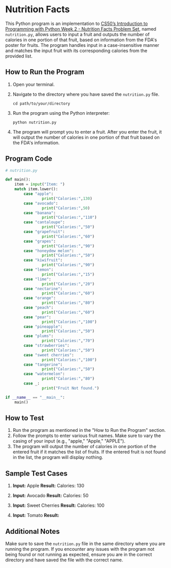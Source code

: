 # Nutrition Facts

This Python program is an implementation to [CS50’s Introduction to Programming with Python Week 2 - Nutrition Facts Problem Set](https://cs50.harvard.edu/python/2022/psets/2/nutrition/), named `nutrition.py`, allows users to input a fruit and outputs the number of calories in one portion of that fruit, based on information from the FDA's poster for fruits. The program handles input in a case-insensitive manner and matches the input fruit with its corresponding calories from the provided list.

## How to Run the Program

1. Open your terminal.
2. Navigate to the directory where you have saved the `nutrition.py` file.

   ```
   cd path/to/your/directory
   ```

3. Run the program using the Python interpreter:

   ```
   python nutrition.py
   ```

4. The program will prompt you to enter a fruit. After you enter the fruit, it will output the number of calories in one portion of that fruit based on the FDA's information.

## Program Code

```python
# nutrition.py

def main():
    item = input("Item: ")
    match item.lower():
        case "apple":
                print("Calories:",130)
        case "avocado":
                print("Calories:",50)
        case "banana":
                print("Calories:","110")
        case "cantaloupe":
                print("Calories:","50")
        case "grapefruit":
                print("Calories:","60")
        case "grapes":
                print("Calories:","90")
        case "honeydew melon":
                print("Calories:","50")
        case "kiwifruit":
                print("Calories:","90")
        case "lemon":
                print("Calories:","15")
        case "lime":
                print("Calories:","20")
        case "nectarine":
                print("Calories:","60")
        case "orange":
                print("Calories:","80")
        case "peach":
                print("Calories:","60")
        case "pear":
                print("Calories:","100")
        case "pineapple":
                print("Calories:","50")
        case "plums":
                print("Calories:","70")
        case "strawberries":
                print("Calories:","50")
        case "sweet cherries":
                print("Calories:","100")
        case "tangerine":
                print("Calories:","50")
        case "watermelon":
                print("Calories:","80")
        case _:
                print("Fruit Not found.")

if __name__ == "__main__":
    main()
```

## How to Test

1. Run the program as mentioned in the "How to Run the Program" section.
2. Follow the prompts to enter various fruit names. Make sure to vary the casing of your input (e.g., "apple," "Apple," "APPLE").
3. The program will output the number of calories in one portion of the entered fruit if it matches the list of fruits. If the entered fruit is not found in the list, the program will display nothing.

## Sample Test Cases

1. **Input:** Apple
   **Result:** Calories: 130

2. **Input:** Avocado
   **Result:** Calories: 50

3. **Input:** Sweet Cherries
   **Result:** Calories: 100

4. **Input:** Tomato
   **Result:**

## Additional Notes

Make sure to save the `nutrition.py` file in the same directory where you are running the program. If you encounter any issues with the program not being found or not running as expected, ensure you are in the correct directory and have saved the file with the correct name.